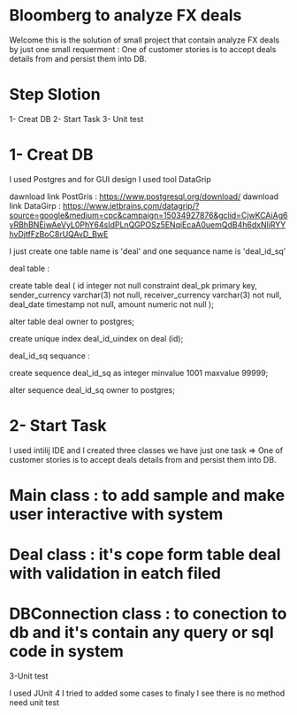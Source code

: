 # Bloomberg to analyze FX deals

Welcome this is the solution of small project that contain analyze FX deals by just one small requerment : One of customer stories is to accept deals details from and persist them into DB.

# Step Slotion
1- Creat DB
2- Start Task
3- Unit test

# 1- Creat DB
I used Postgres and for GUI design I used tool DataGrip

dawnload link  PostGris  : https://www.postgresql.org/download/
dawnload link DataGirp   : https://www.jetbrains.com/datagrip/?source=google&medium=cpc&campaign=15034927876&gclid=CjwKCAiAg6yRBhBNEiwAeVyL0PhY64sIdPLnQGPOSz5ENqiEcaA0uemQdB4h6dxNljRYYhvDjtfFzBoC8rUQAvD_BwE

I just create one table name is 'deal' and one sequance name is 'deal_id_sq'

deal table :

create table deal
(
    id                integer    not null
        constraint deal_pk
            primary key,
    sender_currency   varchar(3) not null,
    receiver_currency varchar(3) not null,
    deal_date         timestamp  not null,
    amount            numeric    not null
);

alter table deal
    owner to postgres;

create unique index deal_id_uindex
    on deal (id);

deal_id_sq sequance :

create sequence deal_id_sq
    as integer
    minvalue 1001
    maxvalue 99999;

alter sequence deal_id_sq owner to postgres;

# 2-  Start Task

I used intilij IDE and I created three classes we have just one task => One of customer stories is to accept deals details from and persist them into DB.

# Main class : to add sample and make user interactive with system
# Deal class : it's cope form table deal with validation in eatch filed
# DBConnection class : to conection to db and it's contain any query or sql code in system

3-Unit test

I used JUnit 4 I tried to added some cases to finaly I see there is no method need unit test 
